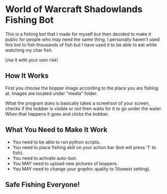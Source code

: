 # World of Warcraft Shadowlands Fishing Bot

This is a fishing bot that I made for myself but then decided to make it public for people who may need the same thing. I personally haven't used this bot to fish thousands of fish but I have used it to be able to eat while watching my char fish. 

Use it with your own risk!

## How It Works

First you choose the bopper image according to the place you are fishing at. Images are located under "media" folder.

What the program does is basically takes a screehsot of your screen, checks if the bobber is visible or not then waits for it to go under the water. When that happens it goes and clicks the bobber.

## What You Need to Make It Work

- You need to be able to run python scripts.
- You need to place fishing skill on your action bar (bot will press '1' to fish).
- You need to activate auto-loot.
- You MAY need to upload new pictures of boppers.
- You MAY need to change your graphic quality to 1(lowest setting).

## Safe Fishing Everyone!
